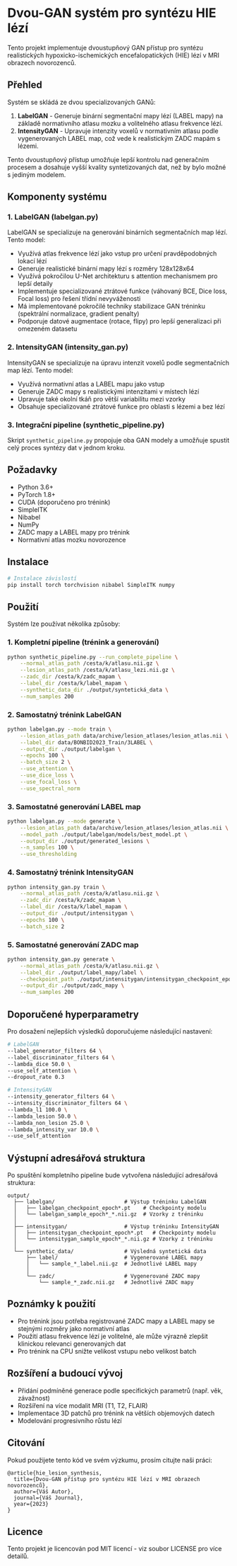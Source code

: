 # Dvou-GAN systém pro syntézu HIE lézí

Tento projekt implementuje dvoustupňový GAN přístup pro syntézu realistických hypoxicko-ischemických encefalopatických (HIE) lézí v MRI obrazech novorozenců.

## Přehled

Systém se skládá ze dvou specializovaných GANů:

1. **LabelGAN** - Generuje binární segmentační mapy lézí (LABEL mapy) na základě normativního atlasu mozku a volitelného atlasu frekvence lézí.
2. **IntensityGAN** - Upravuje intenzity voxelů v normativním atlasu podle vygenerovaných LABEL map, což vede k realistickým ZADC mapám s lézemi.

Tento dvoustupňový přístup umožňuje lepší kontrolu nad generačním procesem a dosahuje vyšší kvality syntetizovaných dat, než by bylo možné s jediným modelem.

## Komponenty systému

### 1. LabelGAN (labelgan.py)

LabelGAN se specializuje na generování binárních segmentačních map lézí. Tento model:

- Využívá atlas frekvence lézí jako vstup pro určení pravděpodobných lokací lézí
- Generuje realistické binární mapy lézí s rozměry 128x128x64
- Využívá pokročilou U-Net architekturu s attention mechanismem pro lepší detaily
- Implementuje specializované ztrátové funkce (váhovaný BCE, Dice loss, Focal loss) pro řešení třídní nevyváženosti
- Má implementované pokročilé techniky stabilizace GAN tréninku (spektrální normalizace, gradient penalty)
- Podporuje datové augmentace (rotace, flipy) pro lepší generalizaci při omezeném datasetu

### 2. IntensityGAN (intensity_gan.py)

IntensityGAN se specializuje na úpravu intenzit voxelů podle segmentačních map lézí. Tento model:

- Využívá normativní atlas a LABEL mapu jako vstup
- Generuje ZADC mapy s realistickými intenzitami v místech lézí
- Upravuje také okolní tkáň pro větší variabilitu mezi vzorky
- Obsahuje specializované ztrátové funkce pro oblasti s lézemi a bez lézí

### 3. Integrační pipeline (synthetic_pipeline.py)

Skript `synthetic_pipeline.py` propojuje oba GAN modely a umožňuje spustit celý proces syntézy dat v jednom kroku.

## Požadavky

- Python 3.6+
- PyTorch 1.8+
- CUDA (doporučeno pro trénink)
- SimpleITK
- Nibabel
- NumPy
- ZADC mapy a LABEL mapy pro trénink
- Normativní atlas mozku novorozence

## Instalace

```bash
# Instalace závislostí
pip install torch torchvision nibabel SimpleITK numpy
```

## Použití

Systém lze používat několika způsoby:

### 1. Kompletní pipeline (trénink a generování)

```bash
python synthetic_pipeline.py --run_complete_pipeline \
    --normal_atlas_path /cesta/k/atlasu.nii.gz \
    --lesion_atlas_path /cesta/k/atlasu_lezi.nii.gz \
    --zadc_dir /cesta/k/zadc_mapam \
    --label_dir /cesta/k/label_mapam \
    --synthetic_data_dir ./output/syntetická_data \
    --num_samples 200
```

### 2. Samostatný trénink LabelGAN

```bash
python labelgan.py --mode train \
    --lesion_atlas_path data/archive/lesion_atlases/lesion_atlas.nii \
    --label_dir data/BONBID2023_Train/3LABEL \
    --output_dir ./output/labelgan \
    --epochs 100 \
    --batch_size 2 \
    --use_attention \
    --use_dice_loss \
    --use_focal_loss \
    --use_spectral_norm
```

### 3. Samostatné generování LABEL map

```bash
python labelgan.py --mode generate \
    --lesion_atlas_path data/archive/lesion_atlases/lesion_atlas.nii \
    --model_path ./output/labelgan/models/best_model.pt \
    --output_dir ./output/generated_lesions \
    --n_samples 100 \
    --use_thresholding
```

### 4. Samostatný trénink IntensityGAN

```bash
python intensity_gan.py train \
    --normal_atlas_path /cesta/k/atlasu.nii.gz \
    --zadc_dir /cesta/k/zadc_mapam \
    --label_dir /cesta/k/label_mapam \
    --output_dir ./output/intensitygan \
    --epochs 100 \
    --batch_size 2
```

### 5. Samostatné generování ZADC map

```bash
python intensity_gan.py generate \
    --normal_atlas_path /cesta/k/atlasu.nii.gz \
    --label_dir ./output/label_mapy/label \
    --checkpoint_path ./output/intensitygan/intensitygan_checkpoint_epoch99.pt \
    --output_dir ./output/zadc_mapy \
    --num_samples 200
```

## Doporučené hyperparametry

Pro dosažení nejlepších výsledků doporučujeme následující nastavení:

```bash
# LabelGAN
--label_generator_filters 64 \
--label_discriminator_filters 64 \
--lambda_dice 50.0 \
--use_self_attention \
--dropout_rate 0.3

# IntensityGAN
--intensity_generator_filters 64 \
--intensity_discriminator_filters 64 \
--lambda_l1 100.0 \
--lambda_lesion 50.0 \
--lambda_non_lesion 25.0 \
--lambda_intensity_var 10.0 \
--use_self_attention
```

## Výstupní adresářová struktura

Po spuštění kompletního pipeline bude vytvořena následující adresářová struktura:

```
output/
  ├── labelgan/                      # Výstup tréninku LabelGAN
  │   ├── labelgan_checkpoint_epoch*.pt    # Checkpointy modelu
  │   └── labelgan_sample_epoch*_*.nii.gz  # Vzorky z tréninku
  │
  ├── intensitygan/                  # Výstup tréninku IntensityGAN
  │   ├── intensitygan_checkpoint_epoch*.pt   # Checkpointy modelu
  │   └── intensitygan_sample_epoch*_*.nii.gz # Vzorky z tréninku
  │
  └── synthetic_data/                # Výsledná syntetická data
      ├── label/                     # Vygenerované LABEL mapy
      │   └── sample_*_label.nii.gz  # Jednotlivé LABEL mapy
      │
      └── zadc/                      # Vygenerované ZADC mapy
          └── sample_*_zadc.nii.gz   # Jednotlivé ZADC mapy
```

## Poznámky k použití

- Pro trénink jsou potřeba registrované ZADC mapy a LABEL mapy se stejnými rozměry jako normativní atlas
- Použití atlasu frekvence lézí je volitelné, ale může výrazně zlepšit klinickou relevanci generovaných dat
- Pro trénink na CPU snižte velikost vstupu nebo velikost batch

## Rozšíření a budoucí vývoj

- Přidání podmíněné generace podle specifických parametrů (např. věk, závažnost)
- Rozšíření na více modalit MRI (T1, T2, FLAIR)
- Implementace 3D patchů pro trénink na větších objemových datech
- Modelování progresivního růstu lézí

## Citování

Pokud použijete tento kód ve svém výzkumu, prosím citujte naši práci:

```
@article{hie_lesion_synthesis,
  title={Dvou-GAN přístup pro syntézu HIE lézí v MRI obrazech novorozenců},
  author={Váš Autor},
  journal={Váš Journal},
  year={2023}
}
```

## Licence

Tento projekt je licencován pod MIT licencí - viz soubor LICENSE pro více detailů.
